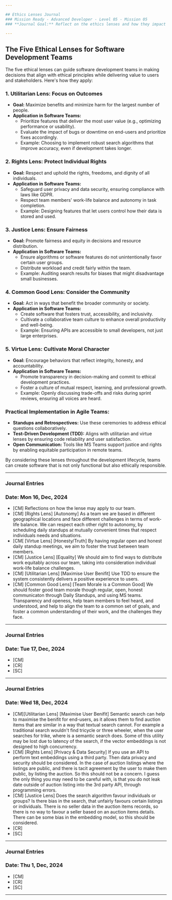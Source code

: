 ```yaml
---

## Ethics Lenses Journal  
### Mission Ready - Advanced Developer - Level 05 - Mission 05
### **Journal Goal:** Reflect on the ethics lenses and how they impact the decisions we make as individuals and as a team.

---
```


## The Five Ethical Lenses for Software Development Teams

The five ethical lenses can guide software development teams in making decisions that align with ethical principles while delivering value to users and stakeholders. Here's how they apply:

### 1. **Utilitarian Lens**: Focus on Outcomes
   - **Goal:** Maximize benefits and minimize harm for the largest number of people.
   - **Application in Software Teams:** 
     - Prioritize features that deliver the most user value (e.g., optimizing performance or usability).
     - Evaluate the impact of bugs or downtime on end-users and prioritize fixes accordingly.
     - Example: Choosing to implement robust search algorithms that improve accuracy, even if development takes longer.

### 2. **Rights Lens**: Protect Individual Rights
   - **Goal:** Respect and uphold the rights, freedoms, and dignity of all individuals.
   - **Application in Software Teams:**
     - Safeguard user privacy and data security, ensuring compliance with laws like GDPR.
     - Respect team members' work-life balance and autonomy in task completion.
     - Example: Designing features that let users control how their data is stored and used.

### 3. **Justice Lens**: Ensure Fairness
   - **Goal:** Promote fairness and equity in decisions and resource distribution.
   - **Application in Software Teams:**
     - Ensure algorithms or software features do not unintentionally favor certain user groups.
     - Distribute workload and credit fairly within the team.
     - Example: Auditing search results for biases that might disadvantage small businesses.

### 4. **Common Good Lens**: Consider the Community
   - **Goal:** Act in ways that benefit the broader community or society.
   - **Application in Software Teams:**
     - Create software that fosters trust, accessibility, and inclusivity.
     - Cultivate a collaborative team culture to enhance overall productivity and well-being.
     - Example: Ensuring APIs are accessible to small developers, not just large enterprises.

### 5. **Virtue Lens**: Cultivate Moral Character
   - **Goal:** Encourage behaviors that reflect integrity, honesty, and accountability.
   - **Application in Software Teams:**
     - Promote transparency in decision-making and commit to ethical development practices.
     - Foster a culture of mutual respect, learning, and professional growth.
     - Example: Openly discussing trade-offs and risks during sprint reviews, ensuring all voices are heard.

### Practical Implementation in Agile Teams:
- **Standups and Retrospectives:** Use these ceremonies to address ethical questions collaboratively.
- **Test-Driven Development (TDD):** Aligns with utilitarian and virtue lenses by ensuring code reliability and user satisfaction.
- **Open Communication:** Tools like MS Teams support justice and rights by enabling equitable participation in remote teams.

By considering these lenses throughout the development lifecycle, teams can create software that is not only functional but also ethically responsible.

---

### Journal Entries 
### **Date:** Mon 16, Dec, 2024

  - [CM] Reflections on how the lense may apply to our team.
  - [CM] [Rights Lens] [Autonomy] As a team we are based in different geographical locations and face different challenges in terms of work-life balance. We can respect each other right to autonomy, by scheduling daily standups at mutually convenient times that respect individuals needs and situations.
  - [CM[ [Virtue Lens] [Honesty/Truth] By having regular open and honest daily standup meetings, we aim to foster the trust between team members. 
  - [CM] [Justice Lens] [Equality] We should aim to find ways to distribute work equitably across our team, taking into consideration individual work-life balance challenges.
  - [CM] [Utilitarian Lens] [Maximise User Benifit] Use TDD to ensure the system consistently delivers a positive experience to users.
  - [CM] [Common Good Lens] [Team Morale is a Common Good] We should foster good team morale though regular, open, honest communicaton through Daily Standups, and using MS teams. Transparency and openess, help team members to feel heard, and understood, and help to align the team to a common set of goals, and foster a common understanding of their work, and the challenges they face.

---

### Journal Entries 
### **Date:** Tue 17, Dec, 2024

  - [CM] 
  - [CR] 
  - [SC] 

---

### Journal Entries 
### **Date:** Wed 18, Dec, 2024

  - [CM][Utilitarian Lens] [Maximise User Benifit] Semantic search can help to maximise the benifit for end-users, as it allows them to find auction items that are similar in a way that textual search cannot. For example a traditional search wouldn't find tricycle or three wheeler, when the user searches for trike, where is a semantic search does. Some of this utility may be lost due to latency of the search, if the vector embeddings is not designed to high concurrency.
  - [CM] [Rights Lens] [Privacy & Data Security] If you use an API to perform text embeddings using a third party. Then data privacy and security should be considered. In the case of auction listings where the listings are public, and there is tacit agreement by the user to make them public, by listing the auction. So this should not be a concern. I guess the only thing you may need to be careful with, is that you do not leak date outside of auction listing into the 3rd party API, through programming errors.
  - [CM] [Justice Lens] Does the search algorithm favour individuals or groups? Is there bias in the search, that unfairly favours certain listings or individuals. There is no seller data in the auction items records, so there is no way to favour a seller based on an auction items details. There can be some bias in the embedding model, so this should be considered.
  - [CR] 
  - [SC] 

---

### Journal Entries 
### **Date:** Thu 1, Dec, 2024

  - [CM] 
  - [CR] 
  - [SC] 

---
